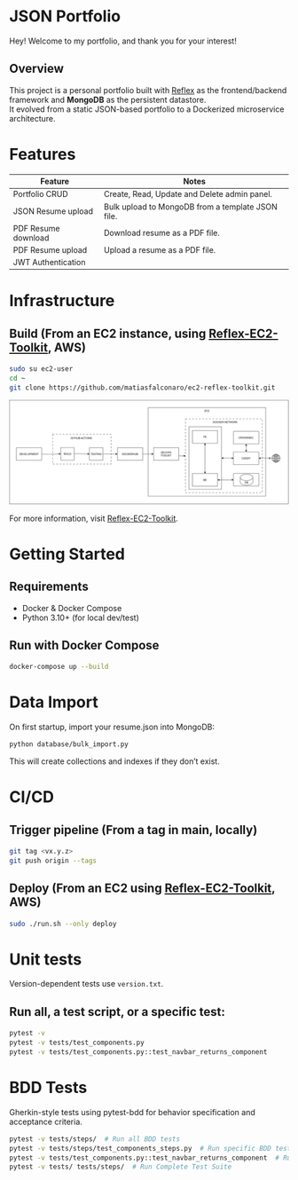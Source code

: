 # JSON Portfolio
Hey! Welcome to my portfolio, and thank you for your interest!

## Overview
This project is a personal portfolio built with [Reflex](https://reflex.dev) as the frontend/backend framework
and **MongoDB** as the persistent datastore.  
It evolved from a static JSON-based portfolio to a Dockerized microservice architecture.

# Features
| Feature             | Notes                                             |
|---------------------|---------------------------------------------------|
| Portfolio CRUD      | Create, Read, Update and Delete admin panel.      |
| JSON Resume upload  | Bulk upload to MongoDB from a template JSON file. |
| PDF Resume download | Download resume as a PDF file.                    |
| PDF Resume upload   | Upload a resume as a PDF file.                    |
| JWT Authentication  |                                                   |

# Infrastructure
## Build (From an EC2 instance, using [Reflex-EC2-Toolkit](https://github.com/matiasfalconaro/ec2-reflex-toolkit), AWS)
```bash
sudo su ec2-user
cd ~
git clone https://github.com/matiasfalconaro/ec2-reflex-toolkit.git
```

![Architecture](docs/architecture.svg)

For more information, visit [Reflex-EC2-Toolkit](https://github.com/matiasfalconaro/ec2-reflex-toolkit).

# Getting Started

## Requirements
- Docker & Docker Compose
- Python 3.10+ (for local dev/test)

## Run with Docker Compose
```bash
docker-compose up --build
```

# Data Import
On first startup, import your resume.json into MongoDB:
```bash
python database/bulk_import.py
```
This will create collections and indexes if they don’t exist.

# CI/CD
## Trigger pipeline (From a tag in main, locally)
```bash
git tag <vx.y.z>
git push origin --tags
```

## Deploy (From an EC2 using [Reflex-EC2-Toolkit](https://github.com/matiasfalconaro/ec2-reflex-toolkit), AWS)
```bash
sudo ./run.sh --only deploy
```

# Unit tests
Version-dependent tests use `version.txt`.

## Run all, a test script, or a specific test:
```bash
pytest -v
pytest -v tests/test_components.py
pytest -v tests/test_components.py::test_navbar_returns_component
```

# BDD Tests
Gherkin-style tests using pytest-bdd for behavior specification and acceptance criteria.

```bash
pytest -v tests/steps/  # Run all BDD tests
pytest -v tests/steps/test_components_steps.py  # Run specific BDD test categories
pytest -v tests/test_components.py::test_navbar_returns_component  # Run specific test functions
pytest -v tests/ tests/steps/  # Run Complete Test Suite
```

